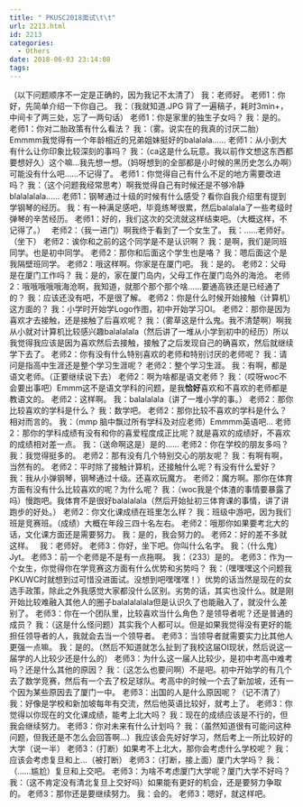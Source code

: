 ```yaml
---
title: " PKUSC2018面试\t\t"
url: 2213.html
id: 2213
categories:
  - Others
date: 2018-06-03 23:14:08
tags:
---
```


（以下问题顺序不一定是正确的，因为我记不太清了） 我：老师好。 老师1：你好，先简单介绍一下你自己。 我：（我就知道.JPG 背了一遍稿子，耗时3min+，中间卡了两三处，忘了一两句话） 老师1：你是家里的独生子女吗？ 我：是的。 老师1：你对二胎政策有什么看法？ 我：（雾。说实在的我真的讨厌二胎）Emmmm我觉得有一个年龄相近的兄弟姐妹挺好的balalala…… 老师1：从小到大有什么让你印象比较深刻的事吗？ 我：（ca这是什么玩意。我以前作文想这东西都要想好久）这个嘛…我先想一想。（妈呀想到的全部都是小时候的黑历史怎么办啊）可能没有什么吧……不记得了。 老师1：你觉得自己有什么不足的地方需要改进吗？ 我：（这个问题我经常思考）啊我觉得自己有时候还是不够冷静blalalalala…… 老师1：钢琴通过十级的时候有什么感受？看你自我介绍里有提到学钢琴的经历。 我：有一种满足感吧，毕竟练琴很累，然后balalala了一些考级时弹琴的辛苦经历。 老师1：好的，我们这次的交流就这样结束吧。（大概这样，不记得了。）   老师2：（我一进门）啊我终于看到了一个女生了。 我：……老师好。（坐下） 老师2：诶你和之前的这个同学是不是认识啊？ 我：是啊，我们是同班同学。也是初中同学。 老师2：那你和后面这个学生也是咯？ 我：嗯后面这个是我隔壁班同学。 老师2：哦这样啊。你家是在厦门吧。 我：是的。 老师2：父母是在厦门工作吗？ 我：是的，家在厦门岛内，父母工作在厦门岛外的海沧。 老师2：哦哦哦哦哦海沧啊，我知道，就那个那个那个啥……要通高铁还是已经通了的？ 我：应该还没有吧，不是很了解。 老师2：你是什么时候开始接触（计算机）这方面的？ 我：小学时开始学Logo作图，初中开始学习OI。 老师2：那你是因为喜欢才去接触，还是接触了后喜欢呢？ 我：（雾草这是什么鬼。我不清楚啊）啊我从小就对计算机比较感兴趣balalalala（然后讲了一堆从小学到初中的经历）所以我觉得我应该是因为喜欢然后去接触，接触了之后发现自己的确喜欢，然后就继续学下去了。 老师2：你有没有什么特别喜欢的老师和特别讨厌的老师呢？ 我：请问是指高中生涯还是整个学习生涯呢？ 老师2：整个学习生涯。 我：有啊，都是语文老师。（正要继续说下去） 老师2：啊为啥都是语文老师？ 我：（哎呀woc不会要出事吧）Emmm这不是语文学科的问题，是我**恰好**喜欢和不喜欢的老师都是教语文的。 老师2：这样啊。 我：balalalala（讲了一堆小学的事。） 老师2：那你比较喜欢的学科是什么？ 我：数学吧。 老师2：那你比较不喜欢的学科是什么？相对而言的。 我：（mmp 脑中飘过所有学科及对应老师）Emmmm英语吧… 老师2：那你的学科成绩有没有和你的喜爱程度成正比呢？就是喜欢的成绩好，不喜欢的成绩相对差一点。 我：（送命啊这是）是的…… 老师2：你在学校的朋友多吗？ 我：我觉得挺多的。 老师2：那有没有几个特别交心的朋友呢？ 我：有啊有啊，当然有的。 老师2：平时除了接触计算机，还接触什么呢？有没有什么爱好？ 我：我从小弹钢琴，钢琴通过十级。还喜欢玩魔方。 老师2：魔方啊。那你在体育方面有没有什么比较喜欢的呢？为什么呢？ 我：（woc我是个体渣的事情要暴露了吗）慢跑吧。我体育不是很好balalalala（然后开始扯初三体育课的事情，讲了讲跑步的好处。） 老师2：你文化课成绩在班里怎么样？ 我：班级中游吧，因为我们班是竞赛班。（成绩）大概在年段三四十名左右。 老师2：哦那你如果要考北大的话，文化课方面还是需要努力。 我：是的，我会努力的。 老师2：好的差不多就这样。   我：老师好。 老师3：你好，坐下吧。你叫什么名字。 我：（什么鬼）Jyt。 老师3：前一个老师是不是有一点拖啊。 我：（233）是的。 老师3：作为一个女生，你觉得你在学竞赛这方面有什么优势和劣势吗？ 我：（嘿嘿嘿这个问题我PKUWC时就想到过可惜没进面试。没想到吧嘿嘿嘿！）优势的话当然是现在的女选手政策，除此之外我感觉大家都没什么区别。劣势的话，其实也没什么。就是刚开始比较难融入其他人的圈子balalalalala但是认识久了也能融入了，就没什么差别了。 老师3：你在一个团队里，比较喜欢当什么角色？是领导者呢？还是普通的成员？ 我：（这是什么怪问题）其实我个人都可以。但是如果我觉得没有更好的能担任领导者的人，我就会去当一个领导者。 老师3：当领导者就需要实力比其他人更强一点嘛。 我：是的。（然后不知道就怎么扯到了我校这届OI现状，然后说这一届学的人比较少还是什么的） 老师3：为什么这一届人比较少，是初中考高中难考吗？还是什么其他的原因？ 我：（这怎么也要问啊）不是吧。初中开始学的有几个去了数学竞赛，然后有一个去了校足球队。考高中的时候一个去了新加坡，还有一个因为某些原因去了厦门一中。 老师3：出国的人是什么原因呢？（记不清了） 我：好像是学校和新加坡每年有交流，然后他英语比较好，就考上了。 老师3：你觉得以你现在的文化课成绩，能考上北大吗？ 我：现在的成绩应该是不行的，但我会继续努力。 老师3：你对未来有什么计划吗？ 我：（虽然知道很有可能问这种问题，但我还是不怎么会回答啊…）我应该会先好好学习，然后考上一所比较好的大学（说一半） 老师3：（打断）如果考不上北大，那你会考虑什么学校呢？ 我：应该会考虑复旦和上…（被打断） 老师3：（打断，接上面）厦门大学吗？ 我：（……尴尬）复旦和上交吧。 老师3：为啥不考虑厦门大学呢？厦门大学不好吗？ 我：（这不肯定没有清北复旦上交好吗）如果能有更好的机会，还是要努力争取的。 老师3：那你还是要继续努力。 我：会的。 老师3：嗯好，就这样吧。